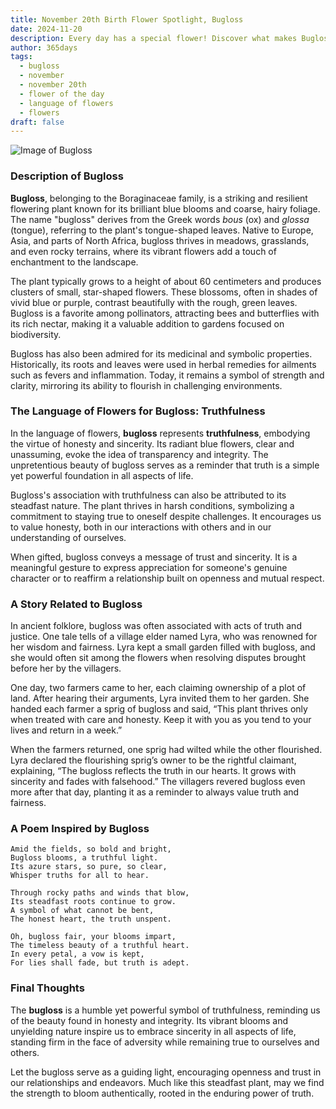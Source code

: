 ```yaml
---
title: November 20th Birth Flower Spotlight, Bugloss
date: 2024-11-20
description: Every day has a special flower! Discover what makes Bugloss unique as today’s birth flower and its symbolic meaning.
author: 365days
tags:
  - bugloss
  - november
  - november 20th
  - flower of the day
  - language of flowers
  - flowers
draft: false
---
```


![Image of Bugloss](https://cdn.pixabay.com/photo/2017/06/30/13/10/slangehoved-2458225_960_720.jpg#center)


### Description of Bugloss

**Bugloss**, belonging to the Boraginaceae family, is a striking and resilient flowering plant known for its brilliant blue blooms and coarse, hairy foliage. The name "bugloss" derives from the Greek words _bous_ (ox) and _glossa_ (tongue), referring to the plant's tongue-shaped leaves. Native to Europe, Asia, and parts of North Africa, bugloss thrives in meadows, grasslands, and even rocky terrains, where its vibrant flowers add a touch of enchantment to the landscape.

The plant typically grows to a height of about 60 centimeters and produces clusters of small, star-shaped flowers. These blossoms, often in shades of vivid blue or purple, contrast beautifully with the rough, green leaves. Bugloss is a favorite among pollinators, attracting bees and butterflies with its rich nectar, making it a valuable addition to gardens focused on biodiversity.

Bugloss has also been admired for its medicinal and symbolic properties. Historically, its roots and leaves were used in herbal remedies for ailments such as fevers and inflammation. Today, it remains a symbol of strength and clarity, mirroring its ability to flourish in challenging environments.

### The Language of Flowers for Bugloss: Truthfulness

In the language of flowers, **bugloss** represents **truthfulness**, embodying the virtue of honesty and sincerity. Its radiant blue flowers, clear and unassuming, evoke the idea of transparency and integrity. The unpretentious beauty of bugloss serves as a reminder that truth is a simple yet powerful foundation in all aspects of life.

Bugloss's association with truthfulness can also be attributed to its steadfast nature. The plant thrives in harsh conditions, symbolizing a commitment to staying true to oneself despite challenges. It encourages us to value honesty, both in our interactions with others and in our understanding of ourselves.

When gifted, bugloss conveys a message of trust and sincerity. It is a meaningful gesture to express appreciation for someone's genuine character or to reaffirm a relationship built on openness and mutual respect.

### A Story Related to Bugloss

In ancient folklore, bugloss was often associated with acts of truth and justice. One tale tells of a village elder named Lyra, who was renowned for her wisdom and fairness. Lyra kept a small garden filled with bugloss, and she would often sit among the flowers when resolving disputes brought before her by the villagers.

One day, two farmers came to her, each claiming ownership of a plot of land. After hearing their arguments, Lyra invited them to her garden. She handed each farmer a sprig of bugloss and said, “This plant thrives only when treated with care and honesty. Keep it with you as you tend to your lives and return in a week.”

When the farmers returned, one sprig had wilted while the other flourished. Lyra declared the flourishing sprig’s owner to be the rightful claimant, explaining, “The bugloss reflects the truth in our hearts. It grows with sincerity and fades with falsehood.” The villagers revered bugloss even more after that day, planting it as a reminder to always value truth and fairness.

### A Poem Inspired by Bugloss

```
Amid the fields, so bold and bright,  
Bugloss blooms, a truthful light.  
Its azure stars, so pure, so clear,  
Whisper truths for all to hear.  

Through rocky paths and winds that blow,  
Its steadfast roots continue to grow.  
A symbol of what cannot be bent,  
The honest heart, the truth unspent.  

Oh, bugloss fair, your blooms impart,  
The timeless beauty of a truthful heart.  
In every petal, a vow is kept,  
For lies shall fade, but truth is adept.  
```

### Final Thoughts

The **bugloss** is a humble yet powerful symbol of truthfulness, reminding us of the beauty found in honesty and integrity. Its vibrant blooms and unyielding nature inspire us to embrace sincerity in all aspects of life, standing firm in the face of adversity while remaining true to ourselves and others.

Let the bugloss serve as a guiding light, encouraging openness and trust in our relationships and endeavors. Much like this steadfast plant, may we find the strength to bloom authentically, rooted in the enduring power of truth.


